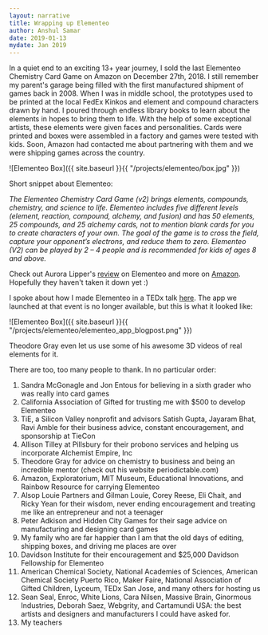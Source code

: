 ```yaml
---
layout: narrative
title: Wrapping up Elementeo
author: Anshul Samar
date: 2019-01-13
mydate: Jan 2019
---
```


In a quiet end to an exciting 13+ year journey, I sold the last
Elementeo Chemistry Card Game on Amazon on December 27th, 2018. I still
remember my parent's garage being filled with the first manufactured
shipment of games back in 2008. When I was in middle school, the prototypes
used to be printed at the local FedEx Kinkos and element and
compound characters drawn by hand. I poured through endless library
books to learn about the elements in hopes to bring them to life. With
the help of some exceptional artists, these elements were given faces
and personalities. Cards were printed and boxes were assembled in a
factory and games were tested with kids. Soon, Amazon had contacted me about
partnering with them and we were shipping games across the country.

![Elementeo Box]({{ site.baseurl }}{{ "/projects/elementeo/box.jpg"  }})

Short snippet about Elementeo:

<i>The Elementeo Chemistry Card Game (v2) brings elements, compounds,
chemistry, and science to life. Elementeo includes five different
levels (element, reaction, compound, alchemy, and fusion) and has 50
elements, 25 compounds, and 25 alchemy cards, not to mention blank
cards for you to create characters of your own. The goal of the game
is to cross the field, capture your opponent’s electrons, and reduce
them to zero. Elementeo (V2) can be played by 2 – 4 people and is
recommended for kids of ages 8 and above.</i>

Check out Aurora Lipper's <a
href="http://www.superchargedscience.com/blog/top-games-that-teach-science/">review</a>
on Elementeo and more on <a href="https://www.amazon.com/dp/B008MC1XDQ">Amazon</a>. Hopefully they
haven't taken it down yet :)

I spoke about how I made Elementeo in a TEDx talk <a
href="https://www.youtube.com/watch?v=SxLfkvl6f0I">here</a>. The app
we launched at that event is no longer available, but this is what it
looked like:

![Elementeo Box]({{ site.baseurl }}{{
 "/projects/elementeo/elementeo_app_blogpost.png"  }})

Theodore Gray even let us use some of his awesome 3D videos of real
elements for it.

There are too, too many people to thank. In no particular order:

1. Sandra McGonagle and Jon Entous for believing in a sixth grader who was really into
card games
2. California Association of Gifted for trusting me with $500 to
develop Elementeo
3. TiE, a Silicon Valley nonprofit and advisors Satish Gupta,
Jayaram Bhat, Ravi Amble for their business advice, constant encouragement, and sponsorship at TieCon
4. Allison Tilley at Pillsbury for their probono services and helping us incorporate Alchemist
Empire, Inc
5. Theodore Gray for advice on chemistry to business and being an
incredible mentor (check out his website periodictable.com)
6. Amazon, Exploratorium, MIT Museum, Educational Innovations, and Rainbow
Resource for carrying Elementeo
7. Alsop Louie Partners and Gilman Louie, Corey Reese, Eli Chait, and
Ricky Yean for their wisdom, never ending encouragement and treating me like an
entrepreneur and not a teenager
8. Peter Adkison and Hidden City Games for their sage advice on
manufacturing and designing card games
10. My family who are far happier than I am that the old days of
editing, shipping boxes, and driving me places are over
12. Davidson Institute for their encouragement and $25,000 Davidson
Fellowship for Elementeo
13. American Chemical Society, National Academies of Sciences, American
Chemical Society Puerto Rico, Maker Faire, National Association of
Gifted Children, Lyceum, TEDx San Jose, and many others for hosting us
14. Sean Seal, Enroc, White Lions, Cara Nilsen, Massive Brain,
Ginormous Industries, Deborah Saez, Webgrity, and Cartamundi USA: the best artists
and designers and manufacturers I could have asked for.
15. My teachers
